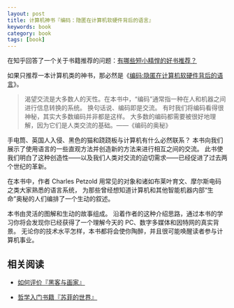 ```yaml
---
layout: post
title: 计算机神书『编码：隐匿在计算机软硬件背后的语言』
keywords: book
category: book
tags: [book]
---
```


在知乎回答了一个关于书籍推荐的问题：[有哪些短小精悍的好书推荐？](http://www.zhihu.com/question/20567389/answer/16619056)

如果只推荐一本计算机类的神书，那必然是《[编码:隐匿在计算机软硬件背后的语言](http://www.amazon.cn/gp/product/B009RSXIB4/ref=as_li_ss_tl?ie=UTF8&camp=536&creative=3132&creativeASIN=B009RSXIB4&linkCode=as2&tag=cfjh-23)》。

> 渴望交流是大多数人的天性。在本书中，“编码”通常指一种在人和机器之间进行信息转换的系统。
> 换句话说、编码即是交流。
> 有时我们将编码看得很神秘，其实大多数编码并非都是这样。
> 大多数的编码都需要被很好地理解，因为它们是人类交流的基础。——《编码的奥秘》

手电筒、英国人入侵、黑色的猫和跷跷板与计算机有什么必然联系？
本书向我们展示了使用语言的一些直观方法并创造新的方法来进行相互之间的交流。
此书使我们明白了这种创造性——以及我们人类对交流的迫切需求——已经促进了过去两个世纪的革新。

在本书中，作者 Charles Petzold 用常见的对象和诸如布莱叶育文、摩尔斯电码之类大家熟悉的语言系统，
为那些曾经想知道计算机和其他智能机器内部“生命”奥秘的人们编排了一个生动的叙述。

本书由灵活的图解和生动的故事组成。
沿着作者的这种介绍思路，通过本书的学习你将会发现你已经获得了一个理解今天的 PC、数字多媒体和因特网的真实背景。
无论你的技术水平怎样，本书都将会使你陶醉，并且很可能唤醒读者参与计算机事业。

## 相关阅读

* [如何评价『黑客与画家』](http://justjavac.com/book/2012/11/01/how-to-evaluate-the-hackers-and-painters.html)

* [哲学入门书籍『苏菲的世界』](http://justjavac.com/book/2013/04/21/the-world-of-sophie.html)
